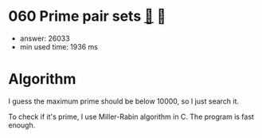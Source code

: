 060 Prime pair sets [:link:](http://projecteuler.net/problem=60)  :thought_balloon:
========================

- answer: 26033 
- min used time: 1936 ms

Algorithm
=========

I guess the maximum prime should be below 10000, so I just search it.

To check if it's prime, I use Miller-Rabin algorithm in C. The program is fast enough.
